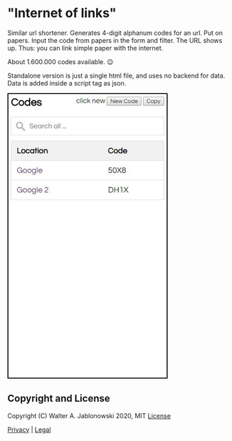 # "Internet of links"

Similar url shortener. Generates 4-digit alphanum codes for an url. Put on papers. Input the code from papers in the form and filter. The URL shows up. Thus: you can link simple paper with the internet.

About 1.600.000 codes available. :wink:

Standalone version is just a single html file, and uses no backend for data. Data is added inside a script tag as json.

![displ.png](img/displ.jpg?raw=true "Sample")


## Copyright and License

Copyright (C) Walter A. Jablonowski 2020, MIT [License](LICENSE)

[Privacy](https://walter-a-jablonowski.github.io/privacy.html) | [Legal](https://walter-a-jablonowski.github.io/imprint.html)
